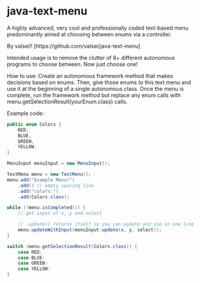 # java-text-menu
A highly advanced, very cool and professionally coded
text-based menu predominantly aimed at
choosing between enums via a controller.
<p>
By valsei!! [https://github.com/valsei/java-text-menu]
<p>
Intended usage is to remove the clutter of 8+ different
autonomous programs to choose between. Now just choose one!
<p>
How to use: Create an autonomous framework method that makes decisions
based on enums. Then, give those enums to this text menu
and use it at the beginning of a single autonomous class.
Once the menu is complete, run the framework method but replace
any enum calls with menu.getSelectionResult(yourEnum.class) calls.
<p>
Example code:

```java
public enum Colors {
    RED,
    BLUE,
    GREEN,
    YELLOW,
}
```
```java
MenuInput menuInput = new MenuInput();

TextMenu menu = new TextMenu();
menu.add("Example Menu!")
    .add() // empty spacing line
    .add("colors:")
    .add(Colors.class);
```
```java
while (!menu.isCompleted()) {
    // get input of x, y and select

    // .update() returns itself so you can update and use in one line
    menu.updateWithInput(menuInput.update(x, y, select));
}
```
```java
switch (menu.getSelectionResult(Colors.class)) {
    case RED:
    case BLUE:
    case GREEN:
    case YELLOW:
}
```
